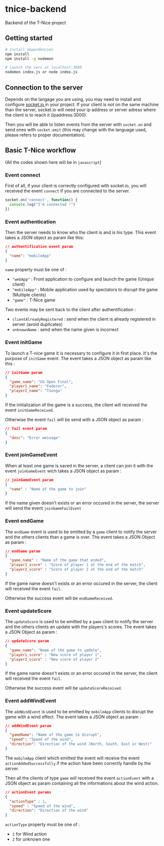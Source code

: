 # tnice-backend

Backend of the T-Nice project

## Getting started

```bash
# install dependencies
npm install
npm install -g nodemon

# launch the serv at localhost:3000
nodemon index.js or node index.js
```

## Connection to the server

Depends on the langage you are using, you may need to install and configure [socket.io ](https://socket.io/) in your project. If your client is not on the same machine than the server, socket.io will need your ip address or server adress where the client is to reach it (ipaddress:3000).

Then you will be able to listen events from the server with `socket.on` and send ones with `socket.emit` (this may change with the language used, please refers to proper documentation).

## Basic T-Nice workflow
(All the codes shown here will be in `javascript`)

### Event connect

First of all, if your client is correctly configured with socket.io, you will received the event 
`connect` if you are connected to the server. 

```js
socket.on('connect', function() {
  console.log("I'm connected !")
})
```

### Event authentication

Then the server needs to know who the client is and is his type. This event takes a JSON object as param like this:

```json
// authentification event param
{
  "name": "mobileApp"
}
```

`name` property must be one of : 

* `"webApp"` : Front application to configure and launch the game (Unique client)
* `"mobileApp"` : Mobile application used by spectators to disrupt the game (Multiple clients)
* `"game"` : T-Nice game

Two events may be sent back to the client after authentification : 

* `clientAlreadyRegistered` : send when the client is already registered in server (avoid duplicates)
* `unknownName` : send when the name given is incorrect

### Event initGame

To launch a T-nice game it is necessary to configure it in first place. It's the purpose of `initGame` event. The event takes a JSON object as param like this :

```json
// initGame param
{
  "game_name": "US Open Final",
  "player1_name": "Federer",
  "player2_name": "Tsonga"
}
```

If the initialization of the game is a success, the client will received the event `initGameReceived`.

Otherwise the event `fail` will be send with a JSON object as param :

```json
// fail event param
{
  "desc": "Error message"
}
```

### Event joinGameEvent

When at least one game is saved in the server, a client can join it with the event `joinGameEvent` wich takes a JSON object as param :

```json
// joinGameEvent param
{
  "name" : "Name of the game to join"
}
```

If the name given doesn't exists or an error occured in the server, the server will send the event `joinGameFailEvent`

### Event endGame

The `endGame` event is used to be emitted by a `game` client to notify the server and the others clients than a game is over. The event takes a JSON Object as param : 

```json
// endGame param
{
  "game_name" : "Name of the game that ended",
  "player1_score" : "Score of player 1 at the end of the match",
  "player2_score" : "Score of player 2 at the end of the match"
}
```

If the game name doesn't exists or an error occured in the server, the client will received the event `fail`.

Otherwise the success event will be `endGameReceived`.

### Event updateScore

The `updateScore` is used to be emitted by a `game` client to notify the server and the others clients an update with the players's scores. The event takes a JSON Object as param :

```json
// updateScore param
{
  "game_name": "Name of the game to update",
  "player1_score" : "New score of player 1",
  "player2_score" : "New score of player 2"
}
```

If the game name doesn't exists or an error occured in the server, the client will received the event `fail`.

Otherwise the success event will be `updateScoreReceived`.

### Event addWindEvent

The `addWindEvent` is used to be emitted by `mobileApp` clients to disrupt the game with a wind effect. The event takes a JSON object as param :

```json
// addWindEvent param
{
  "gameName": "Name of the game to disrupt",
  "speed": "Speed of the wind",
  "direction": "Direction of the wind (North, South, East or West)"
}
```

The `mobileApp` client which emitted the event will receive the event `actionAddedSuccessfully` if the action have been correctly handle by the server.

Then all the clients of type `game` will received the event `actionEvent` with a JSON object as param containing all the informations about the wind action. 

```json
// actionEvent params
{
  "actionType" : 1,
  "speed" : "Speed of the wind",
  "direction": "Direction of the wind"
}
```

`actionType` property must be one of : 
* `1` for Wind action
* `2` for unknown one








